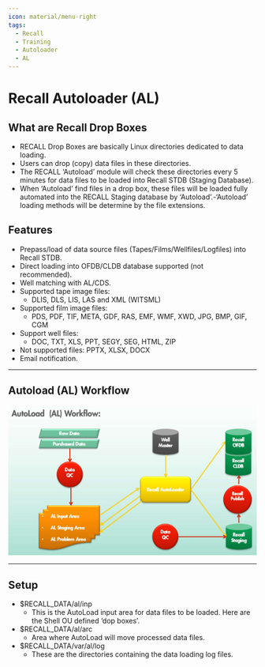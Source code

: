 ```yaml
---
icon: material/menu-right
tags:
  - Recall
  - Training
  - Autoloader
  - AL
---
```


# **Recall Autoloader** (AL)

## **What are Recall Drop Boxes**
- RECALL Drop Boxes are basically Linux directories dedicated to data loading.​
- Users can drop (copy) data files in these directories.​
- The RECALL ‘Autoload’ module will check these directories every 5 minutes for data files to be loaded into Recall STDB (Staging Database).​
- When ‘Autoload’ find files in a drop box,  these files will be loaded fully automated into the  RECALL Staging database by ‘Autoload’.​
-‘Autoload’ loading methods will be determine by the file extensions.

## **Features**
- Prepass/load of data source files (Tapes/Films/Wellfiles/Logfiles) into Recall STDB.​
- Direct loading into OFDB/CLDB database supported (not recommended).​
- Well matching with AL/CDS.​
- Supported tape image files:​
    - DLIS, DLS, LIS, LAS and XML (WITSML)​
- Supported film image files:​
    - PDS, PDF, TIF, META, GDF, RAS, EMF, WMF, XWD, JPG, BMP, GIF, CGM​
- Support well files:​
    - DOC, TXT, XLS, PPT, SEGY, SEG, HTML, ZIP​
- Not supported files: PPTX, XLSX, DOCX​
- Email notification.
---
## **Autoload (AL) Workflow**

![Workflow](AL_workflow.jpg)
<!-- test_mkdocs\docs\recall_training\AL_workflow.jpg -->
---
## **Setup**

- $RECALL_DATA/al/inp​
    - This is the AutoLoad input area for data files to be loaded.​ Here are the Shell OU defined ‘dop boxes’.​
- ​$RECALL_DATA/al/arc​
    - Area where AutoLoad will move processed data files.​
- $RECALL_DATA/var/al/log​
    - These are the directories containing the data loading log files.​
​

